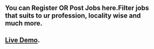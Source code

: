 ## You can Register OR Post Jobs here.Filter jobs that suits to ur profession, locality wise and much more.

## [Live Demo](https://job-portal007.herokuapp.com).
